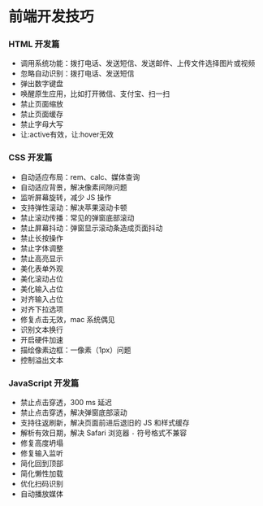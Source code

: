 # 前端开发技巧

### HTML 开发篇

- 调用系统功能：拨打电话、发送短信、发送邮件、上传文件选择图片或视频
- 忽略自动识别：拨打电话、发送短信
- 弹出数字键盘
- 唤醒原生应用，比如打开微信、支付宝、扫一扫
- 禁止页面缩放
- 禁止页面缓存
- 禁止字母大写
- 让:active有效，让:hover无效

### CSS 开发篇

- 自动适应布局：rem、calc、媒体查询
- 自动适应背景，解决像素间隙问题
- 监听屏幕旋转，减少 JS 操作
- 支持弹性滚动：解决苹果滚动卡顿
- 禁止滚动传播：常见的弹窗底部滚动
- 禁止屏幕抖动：弹窗显示滚动条造成页面抖动
- 禁止长按操作
- 禁止字体调整
- 禁止高亮显示
- 美化表单外观
- 美化滚动占位
- 美化输入占位
- 对齐输入占位
- 对齐下拉选项
- 修复点击无效，mac 系统偶见
- 识别文本换行
- 开启硬件加速
- 描绘像素边框：一像素（1px）问题
- 控制溢出文本


### JavaScript 开发篇

- 禁止点击穿透，300 ms 延迟
- 禁止点击穿透，解决弹窗底部滚动
- 支持往返刷新，解决页面前进后退旧的 JS 和样式缓存
- 解析有效日期，解决 Safari 浏览器 `-` 符号格式不兼容
- 修复高度坍塌
- 修复输入监听
- 简化回到顶部
- 简化懒性加载
- 优化扫码识别
- 自动播放媒体